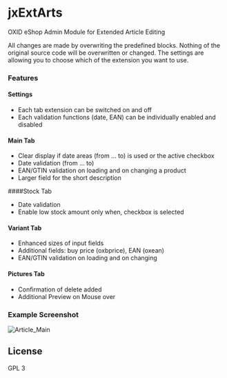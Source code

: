 jxExtArts
=========

OXID eShop Admin Module for Extended Article Editing

All changes are made by overwriting the predefined blocks. Nothing of the original source code will be overwritten or changed. The settings are allowing you to choose which of the extension you want to use.

### Features
#### Settings
* Each tab extension can be switched on and off
* Each validation functions (date, EAN) can be individually enabled and disabled

#### Main Tab
* Clear display if date areas (from ... to) is used or the active checkbox
* Date validation (from ... to)
* EAN/GTIN validation on loading and on changing a product
* Larger field for the short description

####Stock Tab
* Date validation 
* Enable low stock amount only when, checkbox is selected

#### Variant Tab
* Enhanced sizes of input fields
* Additional fields: buy price (oxbprice), EAN (oxean)
* EAN/GTIN validation on loading and on changing

#### Pictures Tab
* Confirmation of delete added
* Additional Preview on Mouse over

### Example Screenshot
![Article_Main](https://raw.github.com/job963/jxExtArts/master/docs/img/jxExtArts-Main.png)

## License
GPL 3
